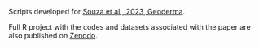 Scripts developed for [Souza et al., 2023, Geoderma](https://doi.org/10.1016/j.geoderma.2023.116569).

Full R project with the codes and datasets associated with the paper are also published on [Zenodo](https://zenodo.org/record/7892492).
